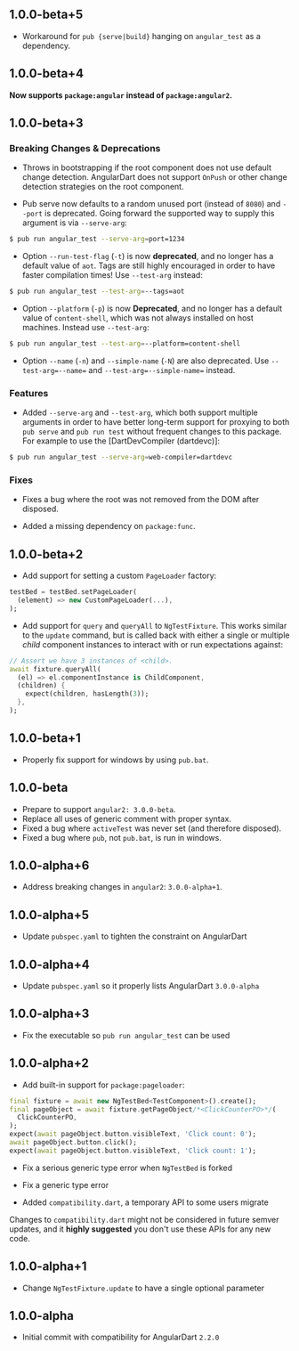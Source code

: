 ## 1.0.0-beta+5

- Workaround for `pub {serve|build}` hanging on `angular_test` as a dependency.

## 1.0.0-beta+4

**Now supports `package:angular` instead of `package:angular2`.**

## 1.0.0-beta+3

### Breaking Changes & Deprecations

- Throws in bootstrapping if the root component does not use default change
  detection. AngularDart does not support `OnPush` or other change detection
  strategies on the root component.

- Pub serve now defaults to a random unused port (instead of `8080`) and
  `--port` is deprecated. Going forward the supported way to supply this
  argument is via `--serve-arg`:

```bash
$ pub run angular_test --serve-arg=port=1234
```

- Option `--run-test-flag` (`-t`) is now **deprecated**, and no longer has a
  default value of `aot`. Tags are still highly encouraged in order to have
  faster compilation times! Use `--test-arg` instead:

```bash
$ pub run angular_test --test-arg=--tags=aot
```

- Option `--platform` (`-p`) is now **Deprecated**, and no longer has a default
  value of `content-shell`, which was not always installed on host machines.
  Instead use `--test-arg`:

```bash
$ pub run angular_test --test-arg=--platform=content-shell
```

- Option `--name` (`-n`) and `--simple-name` (`-N`) are also deprecated. Use
  `--test-arg=--name=` and `--test-arg=--simple-name=` instead.

### Features

- Added `--serve-arg` and `--test-arg`, which both support multiple arguments
  in order to have better long-term support for proxying to both `pub serve`
  and `pub run test` without frequent changes to this package. For example to
  use the [DartDevCompiler (dartdevc)]:


```bash
$ pub run angular_test --serve-arg=web-compiler=dartdevc
```

### Fixes

- Fixes a bug where the root was not removed from the DOM after disposed.

- Added a missing dependency on `package:func`.

## 1.0.0-beta+2

- Add support for setting a custom `PageLoader` factory:

```dart
testBed = testBed.setPageLoader(
  (element) => new CustomPageLoader(...),
);
```

- Add support for `query` and `queryAll` to `NgTestFixture`. This works similar
  to the `update` command, but is called back with either a single or multiple
  _child_ component instances to interact with or run expectations against:

```dart
// Assert we have 3 instances of <child>.
await fixture.queryAll(
  (el) => el.componentInstance is ChildComponent,
  (children) {
    expect(children, hasLength(3));
  },
);
```

## 1.0.0-beta+1

- Properly fix support for windows by using `pub.bat`.

## 1.0.0-beta

- Prepare to support `angular2: 3.0.0-beta`.
- Replace all uses of generic comment with proper syntax.
- Fixed a bug where `activeTest` was never set (and therefore disposed).
- Fixed a bug where `pub`, not `pub.bat`, is run in windows.

## 1.0.0-alpha+6

- Address breaking changes in `angular2`: `3.0.0-alpha+1`.

## 1.0.0-alpha+5

- Update `pubspec.yaml` to tighten the constraint on AngularDart

## 1.0.0-alpha+4

- Update `pubspec.yaml` so it properly lists AngularDart `3.0.0-alpha`

## 1.0.0-alpha+3

- Fix the executable so `pub run angular_test` can be used

## 1.0.0-alpha+2

- Add built-in support for `package:pageloader`:

```dart
final fixture = await new NgTestBed<TestComponent>().create();
final pageObject = await fixture.getPageObject/*<ClickCounterPO>*/(
  ClickCounterPO,
);
expect(await pageObject.button.visibleText, 'Click count: 0');
await pageObject.button.click();
expect(await pageObject.button.visibleText, 'Click count: 1');
```

- Fix a serious generic type error when `NgTestBed` is forked

- Fix a generic type error
- Added `compatibility.dart`, a temporary API to some users migrate

Changes to `compatibility.dart` might not be considered in future semver
updates, and it **highly suggested** you don't use these APIs for any new code.

## 1.0.0-alpha+1

- Change `NgTestFixture.update` to have a single optional parameter

## 1.0.0-alpha

- Initial commit with compatibility for AngularDart `2.2.0`
